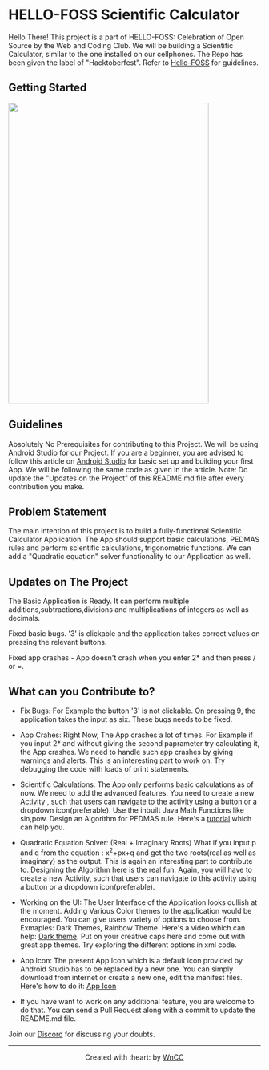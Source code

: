 # HELLO-FOSS Scientific Calculator

Hello There!
This project is a part of HELLO-FOSS: Celebration of Open Source by the Web and Coding Club. We will be building a Scientific Calculator, similar to the one installed on our cellphones. The Repo has been given the label of "Hacktoberfest". Refer to [Hello-FOSS](https://github.com/wncc/Hello-FOSS) for guidelines.

## Getting Started

<img src="calculator_image.gif" width="400" height="600">

## Guidelines

Absolutely No Prerequisites for contributing to this Project.
We will be using Android Studio for our Project. If you are a beginner, you are advised to follow this article on [Android Studio](https://www.wncc-iitb.org/wiki/index.php/Android_Studio) for basic set up and building your first App. We will be following the same code as given in the article. 
Note:  Do update the "Updates on the Project" of this README.md file after every contribution you make.

## Problem Statement

The main intention of this project is to build a fully-functional Scientific Calculator Application. The App should support basic calculations, PEDMAS rules and perform scientific calculations, trigonometric functions. We can add a "Quadratic equation" solver functionality to our Application as well.

## Updates on The Project

The Basic Application is Ready. It can perform multiple additions,subtractions,divisions and multiplications of integers as well as decimals.

Fixed basic bugs. '3' is clickable and the application takes correct values on pressing the relevant buttons. 

Fixed app crashes - App doesn't crash when you enter 2* and then press / or =.

## What can you Contribute to?

- Fix Bugs: For Example the button '3' is not clickable. On pressing 9, the application takes the input as six. These bugs needs to be fixed.

- App Crahes: Right Now, The App crashes a lot of times. For Example if you input 2* and without giving the second paprameter try calculating it, the App crashes. We need to handle such app crashes by giving warnings and alerts. This is an interesting part to work on. Try debugging the code with loads of print statements. 

- Scientific Calculations: The App only performs basic calculations as of now. We need to add the advanced features. You need to create a new [Activity](https://learntodroid.com/how-to-switch-between-activities-in-android/) , such that users can  navigate to the activity using a button or a dropdown icon(preferable). Use the inbuilt Java Math Functions like sin,pow. Design an Algorithm for PEDMAS rule. Here's a [tutorial](https://www.youtube.com/watch?v=taEpczciQXk&feature=youtu.be) which can help you.

- Quadratic Equation Solver: (Real + Imaginary Roots) What if you input p and q from the equation : x<sup>2</sup>+px+q and get the two roots(real as well as imaginary) as the output. This is again an interesting part to contribute to. Designing the Algorithm here is the real fun. Again, you will have to create a new Activity, such that users can navigate to this activity using a button or a dropdown icon(preferable).

- Working on the UI: The User Interface of the Application looks dullish at the moment. Adding Various Color themes to the application would be encouraged. You can give users variety of options to choose from. Exmaples: Dark Themes, Rainbow Theme. Here's a video which can help: [Dark theme](https://www.youtube.com/watch?v=QhGf8fGJM8U). Put on your creative caps here and come out with great app themes. Try exploring the different options in xml code.

- App Icon: The present App Icon which is a default icon provided by Android Studio has to be replaced by a new one. You can simply download from internet or create a new one, edit the manifest files. Here's how to do it: [App Icon](https://stackoverflow.com/questions/26615889/how-do-you-change-the-launcher-logo-of-an-app-in-android-studio)

- If you have want to work on any additional feature, you are welcome to do that. You can send a Pull Request along with a commit to update the README.md file.

Join our [Discord](https://discord.com/invite/mzhyrvS) for discussing your doubts.

***

<p align="center">Created with :heart: by <a href="https://www.wncc-iitb.org/">WnCC</a></p>





